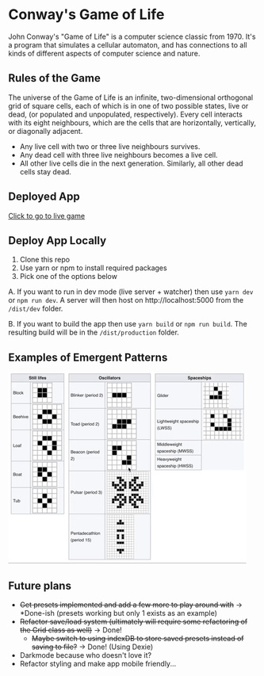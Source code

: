 # Conway's Game of Life

John Conway's "Game of Life" is a computer science classic from 1970. It's a program that simulates a cellular automaton, and has connections to all kinds of different aspects of computer science and nature.

## Rules of the Game

The universe of the Game of Life is an infinite, two-dimensional orthogonal grid of square cells, each of which is in one of two possible states, live or dead, (or populated and unpopulated, respectively). Every cell interacts with its eight neighbours, which are the cells that are horizontally, vertically, or diagonally adjacent.

- Any live cell with two or three live neighbours survives.
- Any dead cell with three live neighbours becomes a live cell.
- All other live cells die in the next generation. Similarly, all other dead cells stay dead.

## Deployed App

[Click to go to live game](https://mike-gol.netlify.app/)

## Deploy App Locally

1. Clone this repo
2. Use yarn or npm to install required packages
3. Pick one of the options below

A. If you want to run in dev mode (live server + watcher) then use `yarn dev` or `npm run dev`. A server will then host on http://localhost:5000 from the `/dist/dev` folder.

B. If you want to build the app then use `yarn build` or `npm run build`. The resulting build will be in the `/dist/production` folder.

## Examples of Emergent Patterns

![Example Patterns](/docs/img/patterns.gif)

## Future plans

- ~~Get presets implemented and add a few more to play around with~~ -> \*Done-ish (presets working but only 1 exists as an example)
- ~~Refactor save/load system (ultimately will require some refactoring of the Grid class as well)~~ -> Done!
  - ~~Maybe switch to using indexDB to store saved presets instead of saving to file?~~ -> Done! (Using Dexie)
- Darkmode because who doesn't love it?
- Refactor styling and make app mobile friendly...
